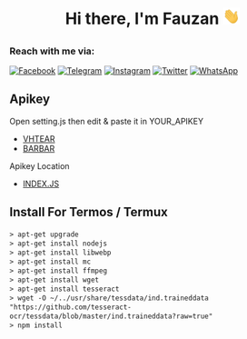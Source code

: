 <h1 align="center">Hi there, I'm Fauzan <img src="https://raw.githubusercontent.com/ptprashanttripathi/ptprashanttripathi/master/hi.gif" width="30px"></h1>


## <h3 align="left">Reach with me via:</h3>

[![Facebook](https://img.shields.io/badge/Facebook-%234267B2.svg?&style=for-the-badge&logo=facebook&logoColor=white)](https://facebook.com/zalleya.su)
[![Telegram](https://img.shields.io/badge/Telegram-%230088cc.svg?&style=for-the-badge&logo=telegram&logoColor=white)](https://t.me/)
[![Instagram](https://img.shields.io/badge/Instagram-E4405F?style=for-the-badge&logo=instagram&logoColor=white)](https://instagram.com/_fauzan2k19)
[![Twitter](https://img.shields.io/badge/Twitter-00ACEE?style=for-the-badge&logo=twitter&logoColor=white)](https://twitter.com/)
[![WhatsApp](https://img.shields.io/badge/WhatsApp-25D366?style=for-the-badge&logo=whatsapp&logoColor=white)](https://wa.me/6281344291903)

<div>
 
## Apikey
Open setting.js then edit & paste it in YOUR_APIKEY
- [VHTEAR](https://api.vhtear.com)
- [BARBAR](https://http://mhankbarbar.moe)

Apikey Location
- [INDEX.JS](https://github.com/Zalleya/SELF-BOT-Biles/blob/main/index.js)

## Install For Termos / Termux
```> apt-get update
> apt-get upgrade
> apt-get install nodejs
> apt-get install libwebp
> apt-get install mc
> apt-get install ffmpeg
> apt-get install wget
> apt-get install tesseract
> wget -O ~/../usr/share/tessdata/ind.traineddata "https://github.com/tesseract-ocr/tessdata/blob/master/ind.traineddata?raw=true"
> npm install
```
